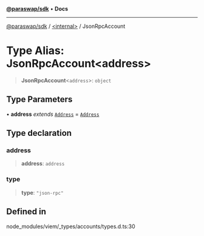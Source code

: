 [**@paraswap/sdk**](../../README.md) • **Docs**

***

[@paraswap/sdk](../../globals.md) / [\<internal\>](../README.md) / JsonRpcAccount

# Type Alias: JsonRpcAccount\<address\>

> **JsonRpcAccount**\<`address`\>: `object`

## Type Parameters

• **address** *extends* [`Address`](Address.md) = [`Address`](Address.md)

## Type declaration

### address

> **address**: `address`

### type

> **type**: `"json-rpc"`

## Defined in

node\_modules/viem/\_types/accounts/types.d.ts:30
